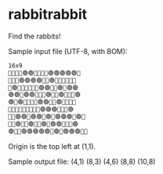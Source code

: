 # rabbitrabbit
Find the rabbits!

Sample input file (UTF-8, with BOM):

```txt
16x9
🌲🌱🌳🐇🟢🟢🌲🌱🌿🌲🟢🟢🟢🟢🟢🌾
🌳🌲🌳🟢🟢🟢🟢🌲🌵🟢🌵🌾🌵🌵🌱🌳
🌲🟢🌱🌱🌵🌱🌾🐇🟢🟢🌾🌵🟢🌱🟢🟢
🟢🟢🌿🟢🟢🌳🌲🌵🟢🌲🌳🟢🌳🌳🌿🟢
🟢🌿🟢🌾🌱🌿🌱🟢🟢🌾🌲🟢🌱🌱🌳🌿
🌵🌱🌲🐇🌳🌾🌲🌿🌿🟢🟢🟢🌵🌲🌿🟢
🌱🌾🟢🟢🌵🟢🟢🌱🟢🌳🟢🟢🟢🌲🟢🌾
🌵🌱🟢🌳🌾🟢🌳🐇🟢🐇🟢🟢🌳🌱🌵🟢
🟢🌳🌳🟢🟢🟢🟢🟢🌿🟢🌵🟢🟢🟢🌿🌲
```

Origin is the top left at (1,1).

Sample output file:
(4,1)
(8,3)
(4,6)
(8,8)
(10,8)
